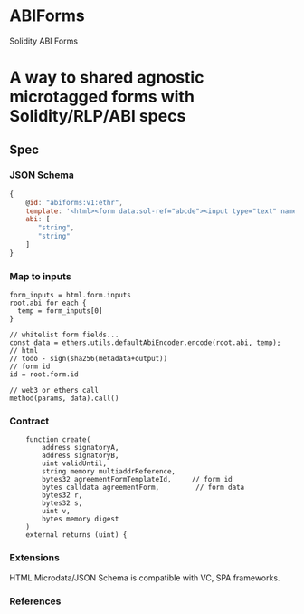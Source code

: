 # ABIForms
Solidity ABI Forms

# A way to shared agnostic microtagged forms with Solidity/RLP/ABI specs


## Spec
### JSON Schema

```js
{ 
    @id: "abiforms:v1:ethr",
    template: '<html><form data:sol-ref="abcde"><input type="text" name="username" value="rogelio" data:sol-input="string" /><input type="password" name="password" value="" data:sol-input="string" /></form></html>',
    abi: [
       "string",
       "string"
    ]
}
```

### Map to inputs

```
form_inputs = html.form.inputs
root.abi for each {
  temp = form_inputs[0]
}

// whitelist form fields...
const data = ethers.utils.defaultAbiEncoder.encode(root.abi, temp);
// html
// todo - sign(sha256(metadata+output))
// form id
id = root.form.id

// web3 or ethers call
method(params, data).call()
```

### Contract

```solidity
    function create(
        address signatoryA,
        address signatoryB,
        uint validUntil,
        string memory multiaddrReference,
        bytes32 agreementFormTemplateId,     // form id
        bytes calldata agreementForm,         // form data
        bytes32 r,
        bytes32 s,
        uint v,
        bytes memory digest
    ) 
    external returns (uint) {

```
### Extensions

HTML Microdata/JSON Schema is compatible with VC, SPA frameworks.


### References
